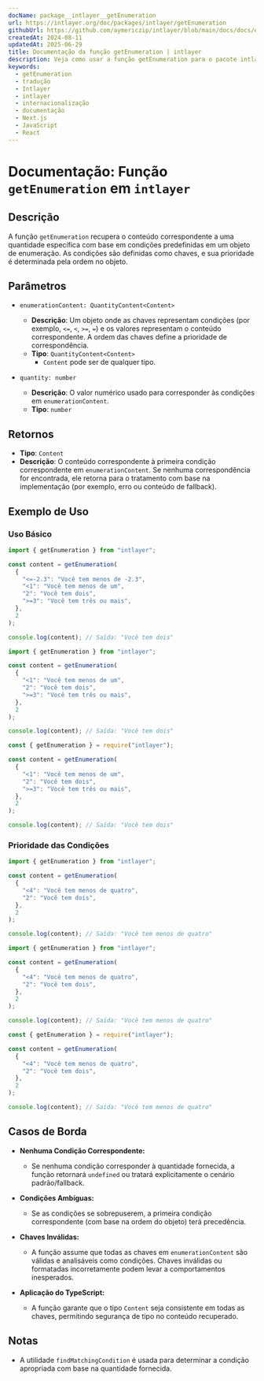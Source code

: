 ```yaml
---
docName: package__intlayer__getEnumeration
url: https://intlayer.org/doc/packages/intlayer/getEnumeration
githubUrl: https://github.com/aymericzip/intlayer/blob/main/docs/docs/en/packages/intlayer/getEnumeration.md
createdAt: 2024-08-11
updatedAt: 2025-06-29
title: Documentação da função getEnumeration | intlayer
description: Veja como usar a função getEnumeration para o pacote intlayer
keywords:
  - getEnumeration
  - tradução
  - Intlayer
  - intlayer
  - internacionalização
  - documentação
  - Next.js
  - JavaScript
  - React
---
```


# Documentação: Função `getEnumeration` em `intlayer`

## Descrição

A função `getEnumeration` recupera o conteúdo correspondente a uma quantidade específica com base em condições predefinidas em um objeto de enumeração. As condições são definidas como chaves, e sua prioridade é determinada pela ordem no objeto.

## Parâmetros

- `enumerationContent: QuantityContent<Content>`

  - **Descrição**: Um objeto onde as chaves representam condições (por exemplo, `<=`, `<`, `>=`, `=`) e os valores representam o conteúdo correspondente. A ordem das chaves define a prioridade de correspondência.
  - **Tipo**: `QuantityContent<Content>`
    - `Content` pode ser de qualquer tipo.

- `quantity: number`

  - **Descrição**: O valor numérico usado para corresponder às condições em `enumerationContent`.
  - **Tipo**: `number`

## Retornos

- **Tipo**: `Content`
- **Descrição**: O conteúdo correspondente à primeira condição correspondente em `enumerationContent`. Se nenhuma correspondência for encontrada, ele retorna para o tratamento com base na implementação (por exemplo, erro ou conteúdo de fallback).

## Exemplo de Uso

### Uso Básico

```typescript codeFormat="typescript"
import { getEnumeration } from "intlayer";

const content = getEnumeration(
  {
    "<=-2.3": "Você tem menos de -2.3",
    "<1": "Você tem menos de um",
    "2": "Você tem dois",
    ">=3": "Você tem três ou mais",
  },
  2
);

console.log(content); // Saída: "Você tem dois"
```

```javascript codeFormat="esm"
import { getEnumeration } from "intlayer";

const content = getEnumeration(
  {
    "<1": "Você tem menos de um",
    "2": "Você tem dois",
    ">=3": "Você tem três ou mais",
  },
  2
);

console.log(content); // Saída: "Você tem dois"
```

```javascript codeFormat="commonjs"
const { getEnumeration } = require("intlayer");

const content = getEnumeration(
  {
    "<1": "Você tem menos de um",
    "2": "Você tem dois",
    ">=3": "Você tem três ou mais",
  },
  2
);

console.log(content); // Saída: "Você tem dois"
```

### Prioridade das Condições

```typescript codeFormat="typescript"
import { getEnumeration } from "intlayer";

const content = getEnumeration(
  {
    "<4": "Você tem menos de quatro",
    "2": "Você tem dois",
  },
  2
);

console.log(content); // Saída: "Você tem menos de quatro"
```

```javascript codeFormat="esm"
import { getEnumeration } from "intlayer";

const content = getEnumeration(
  {
    "<4": "Você tem menos de quatro",
    "2": "Você tem dois",
  },
  2
);

console.log(content); // Saída: "Você tem menos de quatro"
```

```javascript codeFormat="commonjs"
const { getEnumeration } = require("intlayer");

const content = getEnumeration(
  {
    "<4": "Você tem menos de quatro",
    "2": "Você tem dois",
  },
  2
);

console.log(content); // Saída: "Você tem menos de quatro"
```

## Casos de Borda

- **Nenhuma Condição Correspondente:**

  - Se nenhuma condição corresponder à quantidade fornecida, a função retornará `undefined` ou tratará explicitamente o cenário padrão/fallback.

- **Condições Ambíguas:**

  - Se as condições se sobrepuserem, a primeira condição correspondente (com base na ordem do objeto) terá precedência.

- **Chaves Inválidas:**

  - A função assume que todas as chaves em `enumerationContent` são válidas e analisáveis como condições. Chaves inválidas ou formatadas incorretamente podem levar a comportamentos inesperados.

- **Aplicação do TypeScript:**
  - A função garante que o tipo `Content` seja consistente em todas as chaves, permitindo segurança de tipo no conteúdo recuperado.

## Notas

- A utilidade `findMatchingCondition` é usada para determinar a condição apropriada com base na quantidade fornecida.
